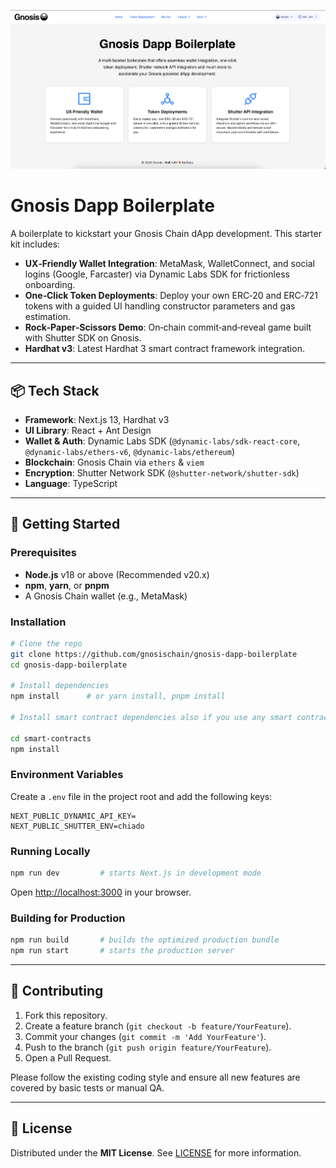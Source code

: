 ![Hero Image](/hero.png)
# Gnosis Dapp Boilerplate

A boilerplate to kickstart your Gnosis Chain dApp development. This starter kit includes:

- **UX‑Friendly Wallet Integration**: MetaMask, WalletConnect, and social logins (Google, Farcaster) via Dynamic Labs SDK for frictionless onboarding.
- **One‑Click Token Deployments**: Deploy your own ERC‑20 and ERC‑721 tokens with a guided UI handling constructor parameters and gas estimation.
- **Rock‑Paper‑Scissors Demo**: On‑chain commit‑and‑reveal game built with Shutter SDK on Gnosis.
- **Hardhat v3**: Latest Hardhat 3 smart contract framework integration. 

---

## 📦 Tech Stack

- **Framework**: Next.js 13, Hardhat v3
- **UI Library**: React + Ant Design
- **Wallet & Auth**: Dynamic Labs SDK (`@dynamic-labs/sdk-react-core`, `@dynamic-labs/ethers-v6`, `@dynamic-labs/ethereum`)
- **Blockchain**: Gnosis Chain via `ethers` & `viem`
- **Encryption**: Shutter Network SDK (`@shutter-network/shutter-sdk`)
- **Language**: TypeScript

---

## 🚀 Getting Started

### Prerequisites

- **Node.js** v18 or above (Recommended v20.x)
- **npm**, **yarn**, or **pnpm**
- A Gnosis Chain wallet (e.g., MetaMask)

### Installation

```bash
# Clone the repo
git clone https://github.com/gnosischain/gnosis-dapp-boilerplate
cd gnosis-dapp-boilerplate

# Install dependencies
npm install      # or yarn install, pnpm install

# Install smart contract dependencies also if you use any smart contract features

cd smart-contracts
npm install 
```

### Environment Variables

Create a `.env` file in the project root and add the following keys:

```dotenv
NEXT_PUBLIC_DYNAMIC_API_KEY=
NEXT_PUBLIC_SHUTTER_ENV=chiado
```

### Running Locally

```bash
npm run dev         # starts Next.js in development mode
```

Open [http://localhost:3000](http://localhost:3000) in your browser.

### Building for Production

```bash
npm run build       # builds the optimized production bundle
npm run start       # starts the production server
```
---

## 🤝 Contributing

1. Fork this repository.
2. Create a feature branch (`git checkout -b feature/YourFeature`).
3. Commit your changes (`git commit -m 'Add YourFeature'`).
4. Push to the branch (`git push origin feature/YourFeature`).
5. Open a Pull Request.

Please follow the existing coding style and ensure all new features are covered by basic tests or manual QA.

---

## 📄 License

Distributed under the **MIT License**. See [LICENSE](./LICENSE) for more information.

